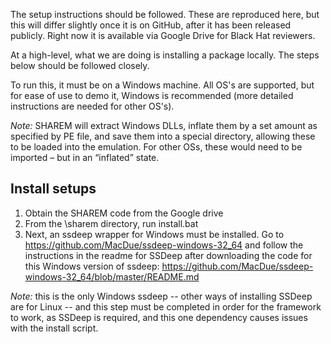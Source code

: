 The setup instructions should be followed. These are reproduced here, but this will differ slightly once it is on GitHub, after it has been released publicly. Right now it is available via Google Drive for Black Hat reviewers.

At a high-level, what we are doing is installing a package locally. The steps below should be followed closely.

To run this, it must be on a Windows machine.
All OS's are supported, but for ease of use to demo it, Windows is recommended (more detailed instructions are needed for other OS's). 

_Note:_ SHAREM will extract Windows DLLs, inflate them by a set amount as specified by PE file, and save them into a special directory, allowing these to be loaded into the emulation. For other OSs, these would need to be imported – but in an “inflated” state.

## Install setups
1.	Obtain the SHAREM code from the Google drive
2.	From the \sharem directory, run install.bat
3.	Next,  an ssdeep wrapper for Windows must be installed. Go to https://github.com/MacDue/ssdeep-windows-32_64 and follow the instructions in the readme for SSDeep after downloading the code for this Windows version of ssdeep: https://github.com/MacDue/ssdeep-windows-32_64/blob/master/README.md

_Note:_ this is the only Windows ssdeep -- other ways of installing SSDeep are for Linux -- and this step must be completed in order for the framework to work, as SSDeep is required, and this one dependency causes issues with the install script.